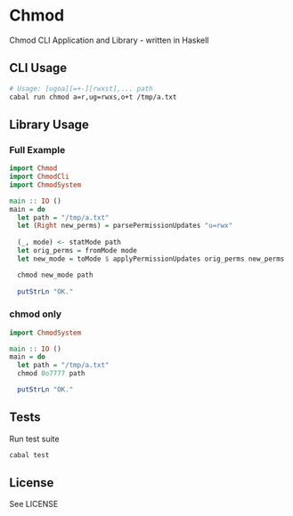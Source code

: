 # Chmod 
Chmod CLI Application and Library - written in Haskell

## CLI Usage

```bash
# Usage: [ugoa][=+-][rwxst],... path
cabal run chmod a=r,ug=rwxs,o+t /tmp/a.txt
```

## Library Usage

### Full Example 
```haskell
import Chmod
import ChmodCli
import ChmodSystem

main :: IO ()
main = do
  let path = "/tmp/a.txt"
  let (Right new_perms) = parsePermissionUpdates "u=rwx"
  
  (_, mode) <- statMode path
  let orig_perms = fromMode mode
  let new_mode = toMode $ applyPermissionUpdates orig_perms new_perms

  chmod new_mode path
  
  putStrLn "OK."
```

### chmod only

```haskell
import ChmodSystem

main :: IO ()
main = do
  let path = "/tmp/a.txt"
  chmod 0o7777 path

  putStrLn "OK."
```

## Tests

Run test suite

```bash
cabal test
```

## License

See LICENSE 
